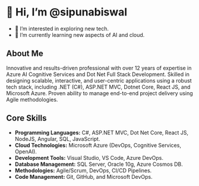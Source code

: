 # 👋 Hi, I’m @sipunabiswal  
- 👀 I’m interested in exploring new tech.  
- 🌱 I’m currently learning new aspects of AI and cloud.  

## About Me  
Innovative and results-driven professional with over 12 years of expertise in Azure AI Cognitive Services and Dot Net Full Stack Development. Skilled in designing scalable, interactive, and user-centric applications using a robust tech stack, including .NET (C#), ASP.NET MVC, Dotnet Core, React JS, and Microsoft Azure. Proven ability to manage end-to-end project delivery using Agile methodologies.  

## Core Skills  
- **Programming Languages:** C#, ASP.NET MVC, Dot Net Core, React JS, NodeJS, Angular, SQL, JavaScript.  
- **Cloud Technologies:** Microsoft Azure (DevOps, Cognitive Services, OpenAI).  
- **Development Tools:** Visual Studio, VS Code, Azure DevOps.  
- **Database Management:** SQL Server, Oracle 10g, Azure Cosmos DB.  
- **Methodologies:** Agile/Scrum, DevOps, CI/CD Pipelines.  
- **Code Management:** Git, GitHub, and Microsoft DevOps.  





<!---
sipunabiswal/sipunabiswal is a ✨ special ✨ repository because its `README.md` (this file) appears on your GitHub profile.
You can click the Preview link to take a look at your changes.
--->

